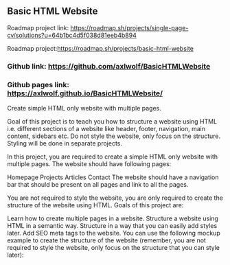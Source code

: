 ## Basic HTML Website

Roadmap project link: https://roadmap.sh/projects/single-page-cv/solutions?u=64b1bc4d5f038d81eeb4b894

Roadmap project:https://roadmap.sh/projects/basic-html-website

### Github link: https://github.com/axlwolf/BasicHTMLWebsite

### Github pages link: https://axlwolf.github.io/BasicHTMLWebsite/

Create simple HTML only website with multiple pages.

Goal of this project is to teach you how to structure a website using HTML i.e. different sections of a website like header, footer, navigation, main content, sidebars etc. Do not style the website, only focus on the structure. Styling will be done in separate projects.

In this project, you are required to create a simple HTML only website with multiple pages. The website should have following pages:

Homepage
Projects
Articles
Contact
The website should have a navigation bar that should be present on all pages and link to all the pages.

You are not required to style the website, you are only required to create the structure of the website using HTML. Goals of this project are:

Learn how to create multiple pages in a website.
Structure a website using HTML in a semantic way.
Structure in a way that you can easily add styles later.
Add SEO meta tags to the website.
You can use the following mockup example to create the structure of the website (remember, you are not required to style the website, only focus on the structure that you can style later):
